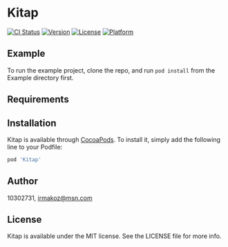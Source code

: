 # Kitap

[![CI Status](https://img.shields.io/travis/10302731/Kitap.svg?style=flat)](https://travis-ci.org/10302731/Kitap)
[![Version](https://img.shields.io/cocoapods/v/Kitap.svg?style=flat)](https://cocoapods.org/pods/Kitap)
[![License](https://img.shields.io/cocoapods/l/Kitap.svg?style=flat)](https://cocoapods.org/pods/Kitap)
[![Platform](https://img.shields.io/cocoapods/p/Kitap.svg?style=flat)](https://cocoapods.org/pods/Kitap)

## Example

To run the example project, clone the repo, and run `pod install` from the Example directory first.

## Requirements

## Installation

Kitap is available through [CocoaPods](https://cocoapods.org). To install
it, simply add the following line to your Podfile:

```ruby
pod 'Kitap'
```

## Author

10302731, irmakoz@msn.com

## License

Kitap is available under the MIT license. See the LICENSE file for more info.
